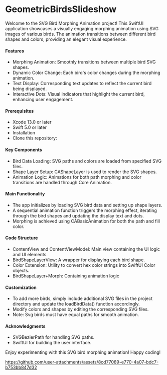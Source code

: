 # GeometricBirdsSlideshow

Welcome to the SVG Bird Morphing Animation project! This SwiftUI application showcases a visually engaging morphing animation using SVG images of various birds. The animation transitions between different bird shapes and colors, providing an elegant visual experience.

#### Features
* Morphing Animation: Smoothly transitions between multiple bird SVG shapes.
* Dynamic Color Change: Each bird's color changes during the morphing animation.
* Text Display: Corresponding text updates to reflect the current bird being displayed.
* Interactive Dots: Visual indicators that highlight the current bird, enhancing user engagement.

#### Prerequisites
* Xcode 13.0 or later
* Swift 5.0 or later
* Installation
* Clone this repository:

#### Key Components
* Bird Data Loading: SVG paths and colors are loaded from specified SVG files.
* Shape Layer Setup: CAShapeLayer is used to render the SVG shapes.
* Animation Logic: Animations for both path morphing and color transitions are handled through Core Animation.

#### Main Functionality
* The app initializes by loading SVG bird data and setting up shape layers.
* A sequential animation function triggers the morphing effect, iterating through the bird shapes and updating the display text and dots.
* Morphing is achieved using CABasicAnimation for both the path and fill color.

#### Code Structure
* ContentView and ContentViewModel: Main view containing the UI logic and UI elements.
* BirdShapeLayerView: A wrapper for displaying each bird shape.
* Color Extension: Utility to convert hex color strings into SwiftUI Color objects.
* BirdShapeLayer+Morph: Containing animation logic

#### Customization
* To add more birds, simply include additional SVG files in the project directory and update the loadBirdData() function accordingly.
* Modify colors and shapes by editing the corresponding SVG files.
* Note: Svg birds must have equal paths for smooth animation.

#### Acknowledgments

* SVGBezierPath for handling SVG paths.
* SwiftUI for building the user interface.

Enjoy experimenting with this SVG bird morphing animation! Happy coding!

https://github.com/user-attachments/assets/8cd77089-e770-4a07-bdc7-b753bb847d32

